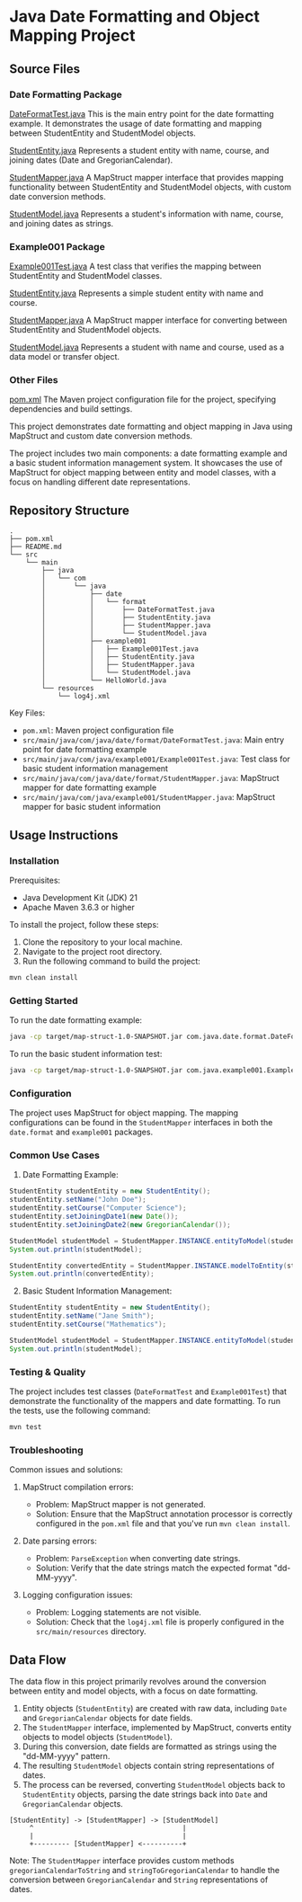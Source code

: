 # Java Date Formatting and Object Mapping Project

## Source Files

### Date Formatting Package

[DateFormatTest.java](src/main/java/com/java/date/format/DateFormatTest.java)
This is the main entry point for the date formatting example. It demonstrates the usage of date formatting and mapping between StudentEntity and StudentModel objects.

[StudentEntity.java](src/main/java/com/java/date/format/StudentEntity.java)
Represents a student entity with name, course, and joining dates (Date and GregorianCalendar).

[StudentMapper.java](src/main/java/com/java/date/format/StudentMapper.java)
A MapStruct mapper interface that provides mapping functionality between StudentEntity and StudentModel objects, with custom date conversion methods.

[StudentModel.java](src/main/java/com/java/date/format/StudentModel.java)
Represents a student's information with name, course, and joining dates as strings.

### Example001 Package

[Example001Test.java](src/main/java/com/java/example001/Example001Test.java)
A test class that verifies the mapping between StudentEntity and StudentModel classes.

[StudentEntity.java](src/main/java/com/java/example001/StudentEntity.java)
Represents a simple student entity with name and course.

[StudentMapper.java](src/main/java/com/java/example001/StudentMapper.java)
A MapStruct mapper interface for converting between StudentEntity and StudentModel objects.

[StudentModel.java](src/main/java/com/java/example001/StudentModel.java)
Represents a student with name and course, used as a data model or transfer object.

### Other Files

[pom.xml](pom.xml)
The Maven project configuration file for the project, specifying dependencies and build settings.

This project demonstrates date formatting and object mapping in Java using MapStruct and custom date conversion methods.

The project includes two main components: a date formatting example and a basic student information management system. It showcases the use of MapStruct for object mapping between entity and model classes, with a focus on handling different date representations.

## Repository Structure

```
.
├── pom.xml
├── README.md
└── src
    └── main
        ├── java
        │   └── com
        │       └── java
        │           ├── date
        │           │   └── format
        │           │       ├── DateFormatTest.java
        │           │       ├── StudentEntity.java
        │           │       ├── StudentMapper.java
        │           │       └── StudentModel.java
        │           ├── example001
        │           │   ├── Example001Test.java
        │           │   ├── StudentEntity.java
        │           │   ├── StudentMapper.java
        │           │   └── StudentModel.java
        │           └── HelloWorld.java
        └── resources
            └── log4j.xml
```

Key Files:
- `pom.xml`: Maven project configuration file
- `src/main/java/com/java/date/format/DateFormatTest.java`: Main entry point for date formatting example
- `src/main/java/com/java/example001/Example001Test.java`: Test class for basic student information management
- `src/main/java/com/java/date/format/StudentMapper.java`: MapStruct mapper for date formatting example
- `src/main/java/com/java/example001/StudentMapper.java`: MapStruct mapper for basic student information

## Usage Instructions

### Installation

Prerequisites:
- Java Development Kit (JDK) 21
- Apache Maven 3.6.3 or higher

To install the project, follow these steps:

1. Clone the repository to your local machine.
2. Navigate to the project root directory.
3. Run the following command to build the project:

```bash
mvn clean install
```

### Getting Started

To run the date formatting example:

```bash
java -cp target/map-struct-1.0-SNAPSHOT.jar com.java.date.format.DateFormatTest
```

To run the basic student information test:

```bash
java -cp target/map-struct-1.0-SNAPSHOT.jar com.java.example001.Example001Test
```

### Configuration

The project uses MapStruct for object mapping. The mapping configurations can be found in the `StudentMapper` interfaces in both the `date.format` and `example001` packages.

### Common Use Cases

1. Date Formatting Example:

```java
StudentEntity studentEntity = new StudentEntity();
studentEntity.setName("John Doe");
studentEntity.setCourse("Computer Science");
studentEntity.setJoiningDate1(new Date());
studentEntity.setJoiningDate2(new GregorianCalendar());

StudentModel studentModel = StudentMapper.INSTANCE.entityToModel(studentEntity);
System.out.println(studentModel);

StudentEntity convertedEntity = StudentMapper.INSTANCE.modelToEntity(studentModel);
System.out.println(convertedEntity);
```

2. Basic Student Information Management:

```java
StudentEntity studentEntity = new StudentEntity();
studentEntity.setName("Jane Smith");
studentEntity.setCourse("Mathematics");

StudentModel studentModel = StudentMapper.INSTANCE.entityToModel(studentEntity);
System.out.println(studentModel);
```

### Testing & Quality

The project includes test classes (`DateFormatTest` and `Example001Test`) that demonstrate the functionality of the mappers and date formatting. To run the tests, use the following command:

```bash
mvn test
```

### Troubleshooting

Common issues and solutions:

1. MapStruct compilation errors:
   - Problem: MapStruct mapper is not generated.
   - Solution: Ensure that the MapStruct annotation processor is correctly configured in the `pom.xml` file and that you've run `mvn clean install`.

2. Date parsing errors:
   - Problem: `ParseException` when converting date strings.
   - Solution: Verify that the date strings match the expected format "dd-MM-yyyy".

3. Logging configuration issues:
   - Problem: Logging statements are not visible.
   - Solution: Check that the `log4j.xml` file is properly configured in the `src/main/resources` directory.

## Data Flow

The data flow in this project primarily revolves around the conversion between entity and model objects, with a focus on date formatting.

1. Entity objects (`StudentEntity`) are created with raw data, including `Date` and `GregorianCalendar` objects for date fields.
2. The `StudentMapper` interface, implemented by MapStruct, converts entity objects to model objects (`StudentModel`).
3. During this conversion, date fields are formatted as strings using the "dd-MM-yyyy" pattern.
4. The resulting `StudentModel` objects contain string representations of dates.
5. The process can be reversed, converting `StudentModel` objects back to `StudentEntity` objects, parsing the date strings back into `Date` and `GregorianCalendar` objects.

```
[StudentEntity] -> [StudentMapper] -> [StudentModel]
     ^                                     |
     |                                     |
     +--------- [StudentMapper] <----------+
```

Note: The `StudentMapper` interface provides custom methods `gregorianCalendarToString` and `stringToGregorianCalendar` to handle the conversion between `GregorianCalendar` and `String` representations of dates.